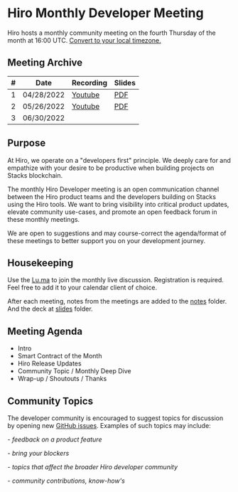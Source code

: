# Hiro Monthly Developer Meeting

Hiro hosts a monthly community meeting on the fourth Thursday of the month at 16:00 UTC.
[Convert to your local timezone.](https://everytimezone.com/s/1f8e5e9a)

## Meeting Archive

| #           | Date        |  Recording  |   Slides    |
| ----------- | ----------- | ----------- | ----------- |
| 1           | 04/28/2022  | [Youtube](https://www.youtube.com/watch?v=8UkjTgBuyuM)      | [PDF](https://github.com/hirosystems/community-meeting/blob/main/slides/%231%2C%20April%2028%202022%20-%20Hiro%20Developer%20Community%20Meeting.pdf)       |
| 2           | 05/26/2022  | [Youtube](https://www.youtube.com/watch?v=-dFC4Z32M5U)     | [PDF](https://github.com/hirosystems/community-meeting/blob/main/slides/%232%2C%20May%2026%202022%20-%20Hiro%20Developer%20Community%20Meeting.pdf)        |
| 3           | 06/30/2022  |    | |

## Purpose

At Hiro, we operate on a "developers first" principle. We deeply care for and empathize with your desire to be productive when building projects on Stacks blockchain. 

The monthly Hiro Developer meeting is an open communication channel between the Hiro product teams and the developers building on Stacks using the Hiro tools. We want to bring visibility into critical product updates, elevate community use-cases, and promote an open feedback forum in these monthly meetings.

We are open to suggestions and may course-correct the agenda/format of these meetings to better support you on your development journey.

## Housekeeping

Use the [Lu.ma](https://lu.ma/7k9r9yo6) to join the monthly live discussion. Registration is required. Feel free to add it to your calendar client of choice.

After each meeting, notes from the meetings are added to the [notes](/notes/) folder. And the deck at [slides](/slides/) folder.

## Meeting Agenda

- Intro
- Smart Contract of the Month
- Hiro Release Updates
- Community Topic / Monthly Deep Dive
- Wrap-up / Shoutouts / Thanks

## Community Topics

The developer community is encouraged to suggest topics for discussion by opening new [GitHub issues](https://github.com/hirosystems/community-meeting/issues/new?assignees=&labels=&template=community_topic.md). Examples of such topics may include:

_- feedback on a product feature_

_- bring your blockers_

_- topics that affect the broader Hiro developer community_

_- community contributions, know-how's_




